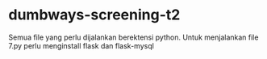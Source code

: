 # dumbways-screening-t2

Semua file yang perlu dijalankan berektensi python.
Untuk menjalankan file 7.py perlu menginstall flask dan flask-mysql
